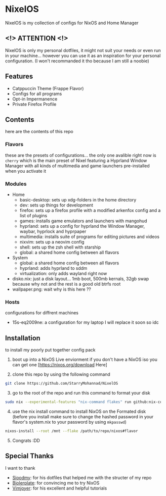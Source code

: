 # NixelOS

NixelOS is my collection of configs for NixOS and Home Manager

## <!> ATTENTION <!>

NixelOS is only my personal dotfiles, it might not suit your needs or even run in your machine... however you can use it as an inspiration for your personal configuration. (I won't recommanded it tho because I am still a noobie)

## Features

* Catppuccin Theme (Frappe Flavor)
* Configs for all programs
* Opt-in Impermanence
* Private Firefox Profile

## Contents

here are the contents of this repo

### Flavors

these are the presets of configurations... the only one avalible right now is `cherry` which is the main preset of Nixel featuring a Hyprland Window Manager with all kinds of multimedia and game launchers pre-installed when you activate it

### Modules

* Home
  * basic-desktop: sets up xdg-folders in the home directory
  * dev: sets up things for development
  * firefox: sets up a firefox profile with a modified arkenfox config and a list of plugins
  * games: installs game emulators and launchers with mangohud
  * hyprland: sets up a config for hyprland the Window Manager, waybar, hyprlock and hyprpaper
  * multimedia: installs suite of programs for editing pictures and videos
  * nixvim: sets up a neovim config 
  * shell: sets up the zsh shell with starship
  * global: a shared home config between all flavors
* System
  * global: a shared home config between all flavors
  * hyprland: adds hyprland to sddm
  * virtualization: only adds wayland right now
* disko.nix: just a disk layout... 1mb boot, 500mb kernals, 32gb swap because why not and the rest is a good old btrfs root
* wallpaper.png: wait why is this here ??

### Hosts

configurations for diffrent machines

* 15s-eq2009ne: a configuration for my laptop I will replace it soon so idc

## Installation

to install my poorly put together config pack

1. boot up into a NixOS Live enviorment
if you don't have a NixOS iso you can get one [https://nixos.org/download Here] 

2. clone this repo
by using the following command

```bash
git clone https://github.com/StarryMohannad/NixelOS
```

3. go to the root of the repo and run this command to format your disk

```bash
sudo nix --experimental-features "nix-command flakes" run github:nix-community/disko -- --mode disko /tmp/disko.nix --arg device '"/path/to/your/disk"'
```

4. use the nix install command to install NixOS on the Formated disk
(before you install make sure to change the hashed password in your flavor's system.nix to your password by using `mkpasswd`)

```bash
nixos-install --root /mnt --flake /path/to/repo/nixos#flavor
```

5. Congrats :DD

## Special Thanks

I want to thank

* [Sioodmy](https://github.com/sioodmy/dotfiles): for his dotfiles that helped me with the structer of my repo 
* [Biolerplate](https://www.youtube.com/@NoBoilerplate): for convincing me to try NixOS
* [Vimjoyer](https://www.youtube.com/@vimjoyer): for his excellent and helpful tutorials

